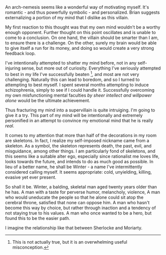 An arch-nemesis seems like a wonderful way of motivating myself. It's romantic - and thus powerfully symbolic - and personalized. Brian suggests externalizing a portion of my mind that I dislike as this villain.

My first reaction to this thought was that my own mind wouldn't be a worthy enough opponent. Further thought on this point oscillates and is unable to come to a conclusion. On one hand, the villain should be smarter than I am, to ensure there is a challenge. On the other, surely my brain would be able to give itself a run for its money, and doing so would create a very strong feedback loop.

I've intentionally attempted to shatter my mind before, not in any self-injuring sense, but more out of curiosity. Everything I've seriously attempted to best in my life I've successfully beaten [^1], and most are not very challenging. Naturally this can lead to boredom, and so I turned to attempting to best myself. I spent several months attempting to induce schizophrenia, simply to see if I could handle it. Successfully overcoming my own misfunctioning mental faculties *by sheer intellect and willpower alone* would be the ultimate achievement.

[^1]: This is not actually true, but it is an overwhelming useful misconception.

Thus fracturing my mind into a supervillain is quite intruiging. I'm going to give it a try. This part of my mind will be intentionally and extremely personified in an attempt to convince my emotional mind that he is really *real*.

It comes to my attention that more than half of the decorations in my room are skeletons. In fact, I realize my self-imposed nickname came from a skeleton. As a symbol, the skeleton represents death, the past, evil, and misguidance, among other things. I am particularly fond of skeletons, and this seems like a suitable alter ego, especially since rationalist me loves life, looks towards the future, and intends to do as much good as possible. In lieu of a better name, he shall be Winter - a name I've intermittently considered calling myself. It seems appropriate: cold, unyielding, killing, evasive yet ever present.

So shall it be. Winter, a balding, skeletal man aged twenty years older than he has. A man with a taste for perverse humor, melancholy, violence, A man who would uneducate the people so that he alone could sit atop the cerebral throne, satisfied that none can oppose him. A man who hasn't become this way by choice, but rather through inaction and a tendency of not staying true to his values. A man who once wanted to be a hero, but found this to be the easier path. 

I imagine the relationship like that between Sherlocke and Moriarty. 